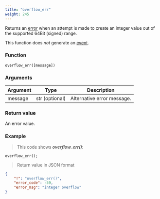 ```yaml
---
title: "overflow_err"
weight: 245
---
```


Returns an [error](../../data-types/error) when an attempt is made to create an integer value out of the supported 64Bit (signed) range.

This function does *not* generate an [event](../../overview/events).

### Function

`overflow_err([message])`

### Arguments

Argument | Type | Description
-------- | ---- | -----------
message | str (optional) | Alternative error message.

### Return value

An error value.

### Example

> This code shows ***overflow_err()***:

```thingsdb,json_response
overflow_err();
```

> Return value in JSON format

```json
{
    "!": "overflow_err()",
    "error_code": -59,
    "error_msg": "integer overflow"
}
```
